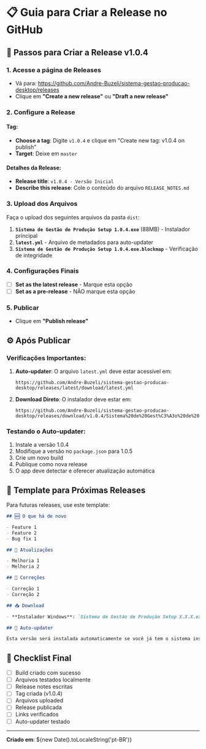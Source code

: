# 📋 Guia para Criar a Release no GitHub

## 🚀 Passos para Criar a Release v1.0.4

### 1. **Acesse a página de Releases**
   - Vá para: https://github.com/Andre-Buzeli/sistema-gestao-producao-desktop/releases
   - Clique em **"Create a new release"** ou **"Draft a new release"**

### 2. **Configure a Release**

#### Tag:
- **Choose a tag**: Digite `v1.0.4` e clique em "Create new tag: v1.0.4 on publish"
- **Target**: Deixe em `master`

#### Detalhes da Release:
- **Release title**: `v1.0.4 - Versão Inicial`
- **Describe this release**: Cole o conteúdo do arquivo `RELEASE_NOTES.md`

### 3. **Upload dos Arquivos**

Faça o upload dos seguintes arquivos da pasta `dist`:

1. **`Sistema de Gestão de Produção Setup 1.0.4.exe`** (88MB) - Instalador principal
2. **`latest.yml`** - Arquivo de metadados para auto-updater
3. **`Sistema de Gestão de Produção Setup 1.0.4.exe.blockmap`** - Verificação de integridade

### 4. **Configurações Finais**
- [ ] **Set as the latest release** - Marque esta opção
- [ ] **Set as a pre-release** - NÃO marque esta opção

### 5. **Publicar**
- Clique em **"Publish release"**

## ⚙️ Após Publicar

### Verificações Importantes:

1. **Auto-updater**: O arquivo `latest.yml` deve estar acessível em:
   ```
   https://github.com/Andre-Buzeli/sistema-gestao-producao-desktop/releases/latest/download/latest.yml
   ```

2. **Download Direto**: O instalador deve estar em:
   ```
   https://github.com/Andre-Buzeli/sistema-gestao-producao-desktop/releases/download/v1.0.4/Sistema%20de%20Gest%C3%A3o%20de%20Produ%C3%A7%C3%A3o%20Setup%201.0.4.exe
   ```

### Testando o Auto-updater:

1. Instale a versão 1.0.4
2. Modifique a versão no `package.json` para 1.0.5
3. Crie um novo build
4. Publique como nova release
5. O app deve detectar e oferecer atualização automática

## 📝 Template para Próximas Releases

Para futuras releases, use este template:

```markdown
## 🆕 O que há de novo

- Feature 1
- Feature 2
- Bug fix 1

## 🔄 Atualizações

- Melhoria 1
- Melhoria 2

## 🐛 Correções

- Correção 1
- Correção 2

## 📥 Download

- **Instalador Windows**: `Sistema de Gestão de Produção Setup X.X.X.exe`

## 🔄 Auto-updater

Esta versão será instalada automaticamente se você já tem o sistema instalado.
```

## 🎯 Checklist Final

- [ ] Build criado com sucesso
- [ ] Arquivos testados localmente
- [ ] Release notes escritas
- [ ] Tag criada (v1.0.4)
- [ ] Arquivos uploaded
- [ ] Release publicada
- [ ] Links verificados
- [ ] Auto-updater testado

---

**Criado em**: ${new Date().toLocaleString('pt-BR')} 